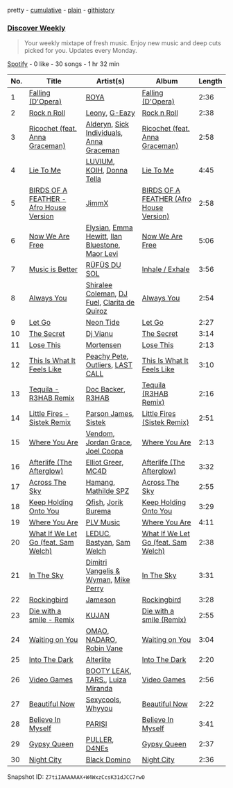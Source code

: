 pretty - [cumulative](/playlists/cumulative/37i9dQZEVXcMQ21aVFwcU6.md) - [plain](/playlists/plain/37i9dQZEVXcMQ21aVFwcU6) - [githistory](https://github.githistory.xyz/mdn522/spotify-playlist-archive/blob/main/playlists/plain/37i9dQZEVXcMQ21aVFwcU6)

### [Discover Weekly](https://open.spotify.com/playlist/37i9dQZEVXcMQ21aVFwcU6)

> Your weekly mixtape of fresh music\. Enjoy new music and deep cuts picked for you\. Updates every Monday.

[Spotify](https://open.spotify.com/user/spotify) - 0 like - 30 songs - 1 hr 32 min

| No. | Title | Artist(s) | Album | Length |
|---|---|---|---|---|
| 1 | [Falling \(D'Opera\)](https://open.spotify.com/track/3xh3vEtbV8AVFpWKqfK3b7) | [ROYA](https://open.spotify.com/artist/6OxEmD1kV3B1OhVjqWO9Zh) | [Falling \(D'Opera\)](https://open.spotify.com/album/42hsP1tzWAXNo4kpD24csQ) | 2:36 |
| 2 | [Rock n Roll](https://open.spotify.com/track/1T2zLWVcr4nXMrMnzyHUVl) | [Leony](https://open.spotify.com/artist/2NpPlwwDVYR5dIj0F31EcC), [G\-Eazy](https://open.spotify.com/artist/02kJSzxNuaWGqwubyUba0Z) | [Rock n Roll](https://open.spotify.com/album/1Jey66mOXbJOwGtVKwdUWb) | 2:38 |
| 3 | [Ricochet \(feat\. Anna Graceman\)](https://open.spotify.com/track/6Ux0Few55gMhBSKaSjddkp) | [Alderyn](https://open.spotify.com/artist/5LcaKNmxPoZxrmYpyToXB6), [Sick Individuals](https://open.spotify.com/artist/0XqFDQJjqW5PfhfBCb53LR), [Anna Graceman](https://open.spotify.com/artist/2B69uGl0nh5LMFUAZxVw5y) | [Ricochet \(feat\. Anna Graceman\)](https://open.spotify.com/album/4oyLwS0ArlwISpjl97K1XX) | 2:58 |
| 4 | [Lie To Me](https://open.spotify.com/track/2CGOUBWFCAeRLb5Z6FUiN2) | [LUVIUM](https://open.spotify.com/artist/6UfbyoqsWR9gNMTk5TzMYf), [KOIH](https://open.spotify.com/artist/4q64u8A5JqYAqM680GuGwg), [Donna Tella](https://open.spotify.com/artist/39czNpwEAe5tGKIE53XDmm) | [Lie To Me](https://open.spotify.com/album/2iZnG6sse2MokcE0CCdrc9) | 4:45 |
| 5 | [BIRDS OF A FEATHER \- Afro House Version](https://open.spotify.com/track/1nq8Lu7kVCClJvwGD08Wpo) | [JimmX](https://open.spotify.com/artist/4X71KCLaNqDa0dT5iAQhe1) | [BIRDS OF A FEATHER \(Afro House Version\)](https://open.spotify.com/album/1HAtIcFEoOILdWhCpLKIX7) | 2:58 |
| 6 | [Now We Are Free](https://open.spotify.com/track/2xfL7Mx5AqbWP0YcwxlcI7) | [Elysian](https://open.spotify.com/artist/6IPtgWMGTP1ZVcfMeo0XlO), [Emma Hewitt](https://open.spotify.com/artist/1t65YxEAtU3iii6bCzSGF8), [Ilan Bluestone](https://open.spotify.com/artist/1yoZuH2j43vVSWsOwYuQyn), [Maor Levi](https://open.spotify.com/artist/7iVuXpgNEl87BwdwV1L6he) | [Now We Are Free](https://open.spotify.com/album/5PyEZtjd1UNnbeqBIu0Njj) | 5:06 |
| 7 | [Music is Better](https://open.spotify.com/track/4NlxBNd38G9nXjCVrbBYre) | [RÜFÜS DU SOL](https://open.spotify.com/artist/5Pb27ujIyYb33zBqVysBkj) | [Inhale / Exhale](https://open.spotify.com/album/3Fda4vhPP0Clk3EQNVipUP) | 3:56 |
| 8 | [Always You](https://open.spotify.com/track/3jZP1bPAJyiAAXQ9LlYdjc) | [Shiralee Coleman](https://open.spotify.com/artist/7q1u9tWian8y9CsWikyt2h), [DJ Fuel](https://open.spotify.com/artist/7b0zZiMJHNpszsfdqgFDyA), [Clarita de Quiroz](https://open.spotify.com/artist/6WPPCmPLrmweYTz1ApYL34) | [Always You](https://open.spotify.com/album/1OIfnWD6Cd3gzHmrrE40Wx) | 2:54 |
| 9 | [Let Go](https://open.spotify.com/track/7bL9uGTNLE1SAHQUAjHne5) | [Neon Tide](https://open.spotify.com/artist/1ElV1LPQsKmt6kuUjIBdHG) | [Let Go](https://open.spotify.com/album/4Ohgxiq4JfLHNaVbr5dtgV) | 2:27 |
| 10 | [The Secret](https://open.spotify.com/track/4zFFsW6qfRLMoYxxLzFW1p) | [Dj Vianu](https://open.spotify.com/artist/20UG9RJ4pMncdPXRgA8mrl) | [The Secret](https://open.spotify.com/album/26oJWZ0u7XtRRyQyYuLtkS) | 3:14 |
| 11 | [Lose This](https://open.spotify.com/track/4XiGLFDbOeBsfRtClVIZzW) | [Mortensen](https://open.spotify.com/artist/1IGUnBoSDVXkJ3EsCXsCPr) | [Lose This](https://open.spotify.com/album/5b31l7PQoIL6H4e52RchdV) | 2:13 |
| 12 | [This Is What It Feels Like](https://open.spotify.com/track/0Bpbr1GgLMgQnuFmVo5zMH) | [Peachy Pete](https://open.spotify.com/artist/0bsZ7TPFHa56cscyXwqfER), [Outliers](https://open.spotify.com/artist/49D9GLjnzBcsaKiUByAMQL), [LAST CALL](https://open.spotify.com/artist/2LoibTtixf5tjTYORAxbtN) | [This Is What It Feels Like](https://open.spotify.com/album/5gLSd0qBvsBN7TqDYifb2O) | 3:10 |
| 13 | [Tequila \- R3HAB Remix](https://open.spotify.com/track/71FvjpgB9Z39Icf27VnEzf) | [Doc Backer](https://open.spotify.com/artist/7tXyKeOv9LiXg7qfVQKQm4), [R3HAB](https://open.spotify.com/artist/6cEuCEZu7PAE9ZSzLLc2oQ) | [Tequila \(R3HAB Remix\)](https://open.spotify.com/album/7EBetlHC9bvkSp2foObl39) | 2:16 |
| 14 | [Little Fires \- Sistek Remix](https://open.spotify.com/track/0EBDuIxWWSd9XnEVkXLVaw) | [Parson James](https://open.spotify.com/artist/48sLioddyaXkuhyHXSkpsB), [Sistek](https://open.spotify.com/artist/7AfIBbjDpPR6FlLWLsAcHu) | [Little Fires \(Sistek Remix\)](https://open.spotify.com/album/6UvuV94S0gPUf7cbyGubw5) | 2:51 |
| 15 | [Where You Are](https://open.spotify.com/track/2RJikqrbNUWR6WxREvRAMi) | [Vendom](https://open.spotify.com/artist/0wztdnJjZQ4HrZqrb9c8y9), [Jordan Grace](https://open.spotify.com/artist/0NST5cNxDtRZuToY6ngC0k), [Joel Coopa](https://open.spotify.com/artist/36Wo4JMbqaHm0wzCuDxBuD) | [Where You Are](https://open.spotify.com/album/0HOl6I26Y3JHisbYnjTVaN) | 2:13 |
| 16 | [Afterlife \(The Afterglow\)](https://open.spotify.com/track/3VqMWc9IMJD07F8G6jYU5e) | [Elliot Greer](https://open.spotify.com/artist/6EFGjOozwPlW4PxLu8SoXD), [MC4D](https://open.spotify.com/artist/2MbY32LPINIi9P6PCkrOJI) | [Afterlife \(The Afterglow\)](https://open.spotify.com/album/2vf6gIslydfSOAsY1b5h8W) | 3:32 |
| 17 | [Across The Sky](https://open.spotify.com/track/0jhFIjnPJdJ5kuFdyimkN6) | [Hamang](https://open.spotify.com/artist/6DEUBgjh48qfLbt5ae1JIl), [Mathilde SPZ](https://open.spotify.com/artist/0cYRqD1xptOt9VxL4QRrHd) | [Across The Sky](https://open.spotify.com/album/0pcr3YRMpsp9ZVSRzUYkd7) | 2:55 |
| 18 | [Keep Holding Onto You](https://open.spotify.com/track/5PsLllL0qfBuNt2oPnFlft) | [Qfish](https://open.spotify.com/artist/5T2jnVO9cIxAjrQWu1aEGN), [Jorik Burema](https://open.spotify.com/artist/5m9bQKYt5uwDbtBGB6x78P) | [Keep Holding Onto You](https://open.spotify.com/album/6Q2ry1MRuI6OPpwC1RxOqD) | 3:29 |
| 19 | [Where You Are](https://open.spotify.com/track/62z0qIftlsBwNg0izZTNSt) | [PLV Music](https://open.spotify.com/artist/47lxWZZWMtEqp4FXtHeaC7) | [Where You Are](https://open.spotify.com/album/3Rzos5PJ2ZUgdrSspJ4Nu6) | 4:11 |
| 20 | [What If We Let Go \(feat\. Sam Welch\)](https://open.spotify.com/track/094ytaIC90FNjxPFpdgcHP) | [LEDUC](https://open.spotify.com/artist/0PX2pq6qcOfKp3NQOJMGvz), [Bastyan](https://open.spotify.com/artist/3BJgrhhTMNGZn3ORwAlK9g), [Sam Welch](https://open.spotify.com/artist/3JmD9HEyTy3vtITvwUFK9K) | [What If We Let Go \(feat\. Sam Welch\)](https://open.spotify.com/album/3OJmp5W6TdhjbTbUxoUguB) | 2:38 |
| 21 | [In The Sky](https://open.spotify.com/track/56GCtbkFhreHRCoWSHyCdU) | [Dimitri Vangelis & Wyman](https://open.spotify.com/artist/10hGPIDZi33LRaYRIq3Bh4), [Mike Perry](https://open.spotify.com/artist/6lB8vOoI4DRrrVxXwuV19c) | [In The Sky](https://open.spotify.com/album/1p1RMEGUc8DMOpVEu9CcLc) | 3:31 |
| 22 | [Rockingbird](https://open.spotify.com/track/2x4c9BD2SOhddb5KDQ4yym) | [Jameson](https://open.spotify.com/artist/7K3Jyu1rhStqBkpFbkro8t) | [Rockingbird](https://open.spotify.com/album/5CxkFmMMIgxrIlZPNDcLqc) | 3:28 |
| 23 | [Die with a smile \- Remix](https://open.spotify.com/track/0GnpOAtgmpkMeR6mE7sE6H) | [KUJAN](https://open.spotify.com/artist/1MH8kfHbfmNg7zZosdDkoq) | [Die with a smile \(Remix\)](https://open.spotify.com/album/4MIbhNc7BFgxfaHCy0FJdJ) | 2:55 |
| 24 | [Waiting on You](https://open.spotify.com/track/3P1McilgPsFB1tln72Gh8F) | [OMAO](https://open.spotify.com/artist/1VHRSHGicYOgBxMHApEqCd), [NADARO](https://open.spotify.com/artist/5llCsw8ZAL4eTr2JWRiuWX), [Robin Vane](https://open.spotify.com/artist/4staIXcWEmr34cRhsDp8nW) | [Waiting on You](https://open.spotify.com/album/1gTBipv1crQnRCRQYqcUDe) | 3:04 |
| 25 | [Into The Dark](https://open.spotify.com/track/3EeETNjxykCFCL9mTE9HLT) | [Alterlite](https://open.spotify.com/artist/6KUD2PHNsroeJ5YH3YSISu) | [Into The Dark](https://open.spotify.com/album/7K4O3WU99bXIVdjNNNOJXN) | 2:20 |
| 26 | [Video Games](https://open.spotify.com/track/1q0A1Cdcwah3qWPd4hXELY) | [BOOTY LEAK](https://open.spotify.com/artist/6C8sBC5U3LyUE4GoleJWvx), [TARS.](https://open.spotify.com/artist/0Dp54NlNysfSJ0FO2nlTGo), [Luiza Miranda](https://open.spotify.com/artist/0S5n1HkGVylVVJjnnfP2Fy) | [Video Games](https://open.spotify.com/album/57UasRRAJrF2zvJWAmDlQD) | 2:56 |
| 27 | [Beautiful Now](https://open.spotify.com/track/17hnLahPkemrK8EgnmmvlA) | [Sexycools](https://open.spotify.com/artist/57hmVUUQbeVA1i2hiOUYr7), [Whyyou](https://open.spotify.com/artist/7bQn1ZUNGWH149BiZbDPTu) | [Beautiful Now](https://open.spotify.com/album/2Vxx8is5EvV4wiMxXIXNO3) | 2:22 |
| 28 | [Believe In Myself](https://open.spotify.com/track/047hYmw8Viqwx4cavskXVy) | [PARISI](https://open.spotify.com/artist/1UJfZU4rQx3bJ3tGypRuAT) | [Believe In Myself](https://open.spotify.com/album/5ngmMrPiCbLRleKZXj3zqV) | 3:41 |
| 29 | [Gypsy Queen](https://open.spotify.com/track/2xPhIEcJkXK0nAeVdZ8Iwk) | [PULLER](https://open.spotify.com/artist/1cbQmMaAHdSeBf0MQcSrzf), [D4NEs](https://open.spotify.com/artist/7hzBvplAVO7NOFvJmVqLJs) | [Gypsy Queen](https://open.spotify.com/album/7y1TNo87peY0I8S3dohObu) | 2:37 |
| 30 | [Night City](https://open.spotify.com/track/10TJeNyQ3OuwS5yhb9wzKr) | [Black Domino](https://open.spotify.com/artist/6BDngwe9dcvrkw4ex9cqsb) | [Night City](https://open.spotify.com/album/3a10QEf2KensF7qcETjaqx) | 2:36 |

Snapshot ID: `Z7tiIAAAAAAX+W4WxzCcsK31dJCC7rwO`
